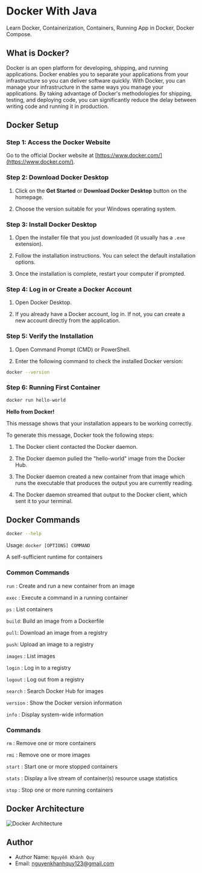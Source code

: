 # Docker With Java

Learn Docker, Containerization, Containers, Running App in Docker, Docker Compose.

## What is Docker?

Docker is an open platform for developing, shipping, and running applications. Docker enables you to separate your applications from your infrastructure so you can deliver software quickly. With Docker, you can manage your infrastructure in the same ways you manage your applications. By taking advantage of Docker's methodologies for shipping, testing, and deploying code, you can significantly reduce the delay between writing code and running it in production.

## Docker Setup

### Step 1: Access the Docker Website

Go to the official Docker website at [https://www.docker.com/](https://www.docker.com/).

### Step 2: Download Docker Desktop

1. Click on the **Get Started** or **Download Docker Desktop** button on the homepage.

1. Choose the version suitable for your Windows operating system.

### Step 3: Install Docker Desktop

1. Open the installer file that you just downloaded (it usually has a `.exe` extension).

1. Follow the installation instructions. You can select the default installation options.

1. Once the installation is complete, restart your computer if prompted.

### Step 4: Log in or Create a Docker Account

1. Open Docker Desktop.

1. If you already have a Docker account, log in. If not, you can create a new account directly from the application.

### Step 5: Verify the Installation

1. Open Command Prompt (CMD) or PowerShell.

1. Enter the following command to check the installed Docker version:

```sh
docker --version
```

### Step 6: Running First Container

```sh
docker run hello-world
```

**Hello from Docker!**

This message shows that your installation appears to be working correctly.

To generate this message, Docker took the following steps:

1. The Docker client contacted the Docker daemon.

1. The Docker daemon pulled the "hello-world" image from the Docker Hub.

1. The Docker daemon created a new container from that image which runs the executable that produces the output you are currently reading.

1. The Docker daemon streamed that output to the Docker client, which sent it to your terminal.

## Docker Commands

```sh
docker --help
```

Usage:  `docker [OPTIONS] COMMAND`

A self-sufficient runtime for containers

### Common Commands

`run` : Create and run a new container from an image

`exec` : Execute a command in a running container

`ps` : List containers

`build`: Build an image from a Dockerfile

`pull`: Download an image from a registry

`push`: Upload an image to a registry

`images` : List images

`login` : Log in to a registry

`logout` : Log out from a registry

`search` : Search Docker Hub for images

`version` : Show the Docker version information

`info` : Display system-wide information

### Commands

`rm` : Remove one or more containers

`rmi` : Remove one or more images

`start` : Start one or more stopped containers

`stats` : Display a live stream of container(s) resource usage statistics

`stop` : Stop one or more running containers

## Docker Architecture

![Docker Architecture](https://docs.docker.com/get-started/images/docker-architecture.webp)

## Author

- Author Name: `Nguyễn Khánh Quy`
- Email: <nguyenkhanhquy123@gmail.com>
